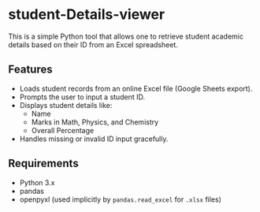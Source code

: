 # student-Details-viewer
This is a  simple Python tool that allows one to retrieve student academic details based on their ID from an Excel spreadsheet.
## Features
- Loads student records from an online Excel file (Google Sheets export).
- Prompts the user to input a student ID.
- Displays student details like:
  - Name
  - Marks in Math, Physics, and Chemistry
  - Overall Percentage
- Handles missing or invalid ID input gracefully.

## Requirements
- Python 3.x
- pandas
- openpyxl (used implicitly by `pandas.read_excel` for `.xlsx` files)
